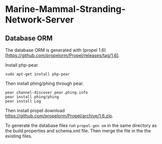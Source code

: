 # Marine-Mammal-Stranding-Network-Server


## Database ORM

The database ORM is generated with (propel 1.6)[https://github.com/propelorm/Propel/releases/tag/1.6]. 

Install php-pear. 

```
sudo apt-get install php-pear
```

Then install phing/phing through pear.
```
pear channel-discover pear.phing.info
pear install phing/phing
pear install Log
```

Then install propel download https://github.com/propelorm/Propel/archive/1.6.zip. 

To generate the database files run `propel-gen om` in the same directory as the build.properties and schema.xml file. 
Then merge the file in the the existing files. 

